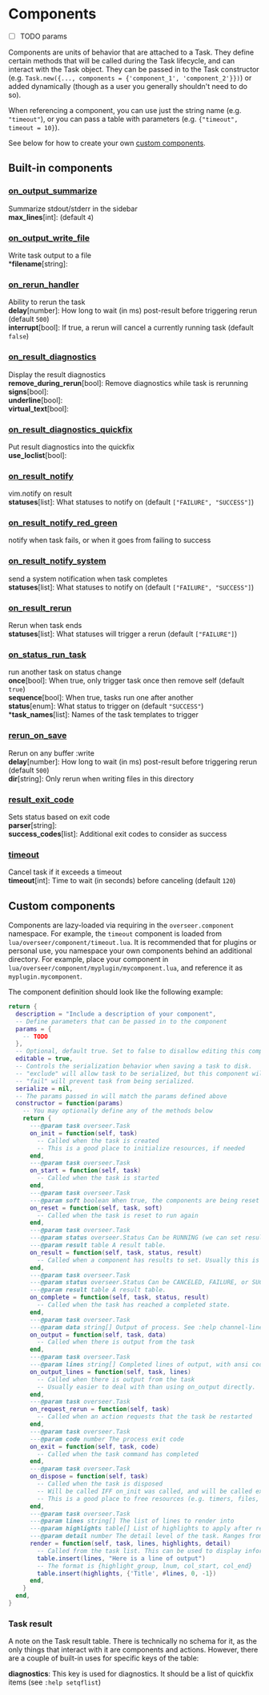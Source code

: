 # Components

- [ ] TODO params

Components are units of behavior that are attached to a Task. They define certain methods that will be called during the Task lifecycle, and can interact with the Task object. They can be passed in to the Task constructor (e.g. `Task.new({..., components = {'component_1', 'component_2'}})`) or added dynamically (though as a user you generally shouldn't need to do so).

When referencing a component, you can use just the string name (e.g. `"timeout"`), or you can pass a table with parameters (e.g. `{"timeout", timeout = 10}`).

See below for how to create your own [custom components](#custom-components).

## Built-in components

### [on_output_summarize](../lua/overseer/component/on_output_summarize.lua)

Summarize stdout/stderr in the sidebar \
**max_lines**[int]: (default `4`)

### [on_output_write_file](../lua/overseer/component/on_output_write_file.lua)

Write task output to a file \
\***filename**[string]:

### [on_rerun_handler](../lua/overseer/component/on_rerun_handler.lua)

Ability to rerun the task \
**delay**[number]: How long to wait (in ms) post-result before triggering rerun (default `500`) \
**interrupt**[bool]: If true, a rerun will cancel a currently running task (default `false`)

### [on_result_diagnostics](../lua/overseer/component/on_result_diagnostics.lua)

Display the result diagnostics \
**remove_during_rerun**[bool]: Remove diagnostics while task is rerunning \
**signs**[bool]: \
**underline**[bool]: \
**virtual_text**[bool]:

### [on_result_diagnostics_quickfix](../lua/overseer/component/on_result_diagnostics_quickfix.lua)

Put result diagnostics into the quickfix \
**use_loclist**[bool]:

### [on_result_notify](../lua/overseer/component/on_result_notify.lua)

vim.notify on result \
**statuses**[list]: What statuses to notify on (default `["FAILURE", "SUCCESS"]`)

### [on_result_notify_red_green](../lua/overseer/component/on_result_notify_red_green.lua)

notify when task fails, or when it goes from failing to success

### [on_result_notify_system](../lua/overseer/component/on_result_notify_system.lua)

send a system notification when task completes \
**statuses**[list]: What statuses to notify on (default `["FAILURE", "SUCCESS"]`)

### [on_result_rerun](../lua/overseer/component/on_result_rerun.lua)

Rerun when task ends \
**statuses**[list]: What statuses will trigger a rerun (default `["FAILURE"]`)

### [on_status_run_task](../lua/overseer/component/on_status_run_task.lua)

run another task on status change \
**once**[bool]: When true, only trigger task once then remove self (default `true`) \
**sequence**[bool]: When true, tasks run one after another \
**status**[enum]: What status to trigger on (default `"SUCCESS"`) \
\***task_names**[list]: Names of the task templates to trigger

### [rerun_on_save](../lua/overseer/component/rerun_on_save.lua)

Rerun on any buffer :write \
**delay**[number]: How long to wait (in ms) post-result before triggering rerun (default `500`) \
**dir**[string]: Only rerun when writing files in this directory

### [result_exit_code](../lua/overseer/component/result_exit_code.lua)

Sets status based on exit code \
**parser**[string]: \
**success_codes**[list]: Additional exit codes to consider as success

### [timeout](../lua/overseer/component/timeout.lua)

Cancel task if it exceeds a timeout \
**timeout**[int]: Time to wait (in seconds) before canceling (default `120`)

## Custom components

Components are lazy-loaded via requiring in the `overseer.component` namespace. For example, the `timeout` component is loaded from `lua/overseer/component/timeout.lua`. It is recommended that for plugins or personal use, you namespace your own components behind an additional directory. For example, place your component in `lua/overseer/component/myplugin/mycomponent.lua`, and reference it as `myplugin.mycomponent`.

The component definition should look like the following example:

```lua
return {
  description = "Include a description of your component",
  -- Define parameters that can be passed in to the component
  params = {
    -- TODO
  },
  -- Optional, default true. Set to false to disallow editing this component in the task editor
  editable = true,
  -- Controls the serialization behavior when saving a task to disk.
  -- "exclude" will allow task to be serialized, but this component will be excluded.
  -- "fail" will prevent task from being serialized.
  serialize = nil,
  -- The params passed in will match the params defined above
  constructor = function(params)
    -- You may optionally define any of the methods below
    return {
      ---@param task overseer.Task
      on_init = function(self, task)
        -- Called when the task is created
        -- This is a good place to initialize resources, if needed
      end,
      ---@param task overseer.Task
      on_start = function(self, task)
        -- Called when the task is started
      end,
      ---@param task overseer.Task
      ---@param soft boolean When true, the components are being reset but the *task* is not. This is used to support commands that are watching the filesystem and rerunning themselves on file change.
      on_reset = function(self, task, soft)
        -- Called when the task is reset to run again
      end,
      ---@param task overseer.Task
      ---@param status overseer.Status Can be RUNNING (we can set results without completing the task), CANCELED, FAILURE, or SUCCESS
      ---@param result table A result table.
      on_result = function(self, task, status, result)
        -- Called when a component has results to set. Usually this is after the command has completed, but certain types of tasks may wish to set a result while still running.
      end,
      ---@param task overseer.Task
      ---@param status overseer.Status Can be CANCELED, FAILURE, or SUCCESS
      ---@param result table A result table.
      on_complete = function(self, task, status, result)
        -- Called when the task has reached a completed state.
      end,
      ---@param task overseer.Task
      ---@param data string[] Output of process. See :help channel-lines
      on_output = function(self, task, data)
        -- Called when there is output from the task
      end,
      ---@param task overseer.Task
      ---@param lines string[] Completed lines of output, with ansi codes removed.
      on_output_lines = function(self, task, lines)
        -- Called when there is output from the task
        -- Usually easier to deal with than using on_output directly.
      end,
      ---@param task overseer.Task
      on_request_rerun = function(self, task)
        -- Called when an action requests that the task be restarted
      end,
      ---@param task overseer.Task
      ---@param code number The process exit code
      on_exit = function(self, task, code)
        -- Called when the task command has completed
      end,
      ---@param task overseer.Task
      on_dispose = function(self, task)
        -- Called when the task is disposed
        -- Will be called IFF on_init was called, and will be called exactly once.
        -- This is a good place to free resources (e.g. timers, files, etc)
      end,
      ---@param task overseer.Task
      ---@param lines string[] The list of lines to render into
      ---@param highlights table[] List of highlights to apply after rendering
      ---@param detail number The detail level of the task. Ranges from 1 to 3.
      render = function(self, task, lines, highlights, detail)
        -- Called from the task list. This can be used to display information there.
        table.insert(lines, "Here is a line of output")
        -- The format is {highlight_group, lnum, col_start, col_end}
        table.insert(highlights, {'Title', #lines, 0, -1})
      end,
    }
  end,
}
```

### Task result

A note on the Task result table. There is technically no schema for it, as the only things that interact with it are components and actions. However, there are a couple of built-in uses for specific keys of the table:

**diagnostics**: This key is used for diagnostics. It should be a list of quickfix items (see `:help setqflist`)
